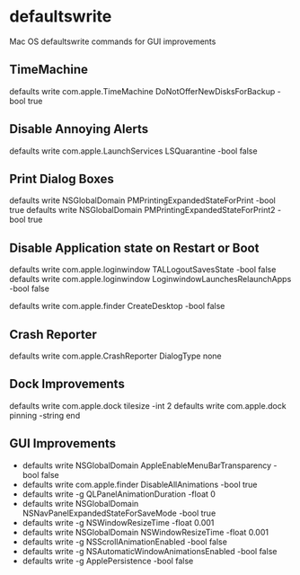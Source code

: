 # defaultswrite
Mac OS defaultswrite commands for GUI improvements

## TimeMachine
defaults write com.apple.TimeMachine DoNotOfferNewDisksForBackup -bool true

## Disable Annoying Alerts
defaults write com.apple.LaunchServices LSQuarantine -bool false

## Print Dialog Boxes
defaults write NSGlobalDomain PMPrintingExpandedStateForPrint -bool true
defaults write NSGlobalDomain PMPrintingExpandedStateForPrint2 -bool true

## Disable Application state on Restart or Boot
defaults write com.apple.loginwindow TALLogoutSavesState -bool false
defaults write com.apple.loginwindow LoginwindowLaunchesRelaunchApps -bool false


defaults write com.apple.finder CreateDesktop -bool false

## Crash Reporter
defaults write com.apple.CrashReporter DialogType none

## Dock Improvements
defaults write com.apple.dock tilesize -int 2
defaults write com.apple.dock pinning -string end

## GUI Improvements
- defaults write NSGlobalDomain AppleEnableMenuBarTransparency -bool false
- defaults write com.apple.finder DisableAllAnimations -bool true
- defaults write -g QLPanelAnimationDuration -float 0
- defaults write NSGlobalDomain NSNavPanelExpandedStateForSaveMode -bool true
- defaults write -g NSWindowResizeTime -float 0.001
- defaults write NSGlobalDomain NSWindowResizeTime -float 0.001
- defaults write -g NSScrollAnimationEnabled -bool false
- defaults write -g NSAutomaticWindowAnimationsEnabled -bool false
- defaults write -g ApplePersistence -bool false
